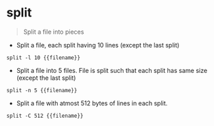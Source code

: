 # split

> Split a file into pieces

- Split a file, each split having 10 lines (except the last split)

`split -l 10 {{filename}}`

- Split a file into 5 files. File is split such that each split has same size (except the last split)

`split -n 5 {{filename}}`

- Split a file with atmost 512 bytes of lines in each split.

`split -C 512 {{filename}}`

